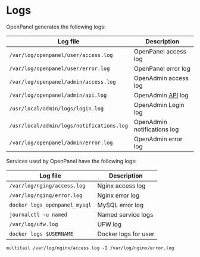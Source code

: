 # Logs

OpenPanel generates the following logs:

| Log file | Description |
|----------|-------------|
|`/var/log/openpanel/user/access.log`|OpenPanel access log|
|`/var/log/openpanel/user/error.log`|OpenPanel error log|
|`/var/log/openpanel/admin/access.log`|OpenAdmin access log|
|`/var/log/openpanel/admin/api.log`|OpenAdmin [API](/api/) log|
|`/usr/local/admin/logs/login.log`|OpenAdmin Login log|
|`/usr/local/admin/logs/notifications.log`|OpenAdmin notifications log|
|`/var/log/openpanel/admin/error.log`|OpenAdmin error log|

Services used by OpenPanel have the following logs:

| Log file | Description |
|----------|-------------|
|`/var/log/nging/access.log`|Nginx access log|
|`/var/log/nging/error.log`|Nginx error log|
|`docker logs openpanel_mysql`|MySQL error log|
|`journalctl -u named`|Named service logs|
|`/var/log/ufw.log`|UFW log|
|`docker logs $USERNAME`|Docker logs for user|

```
multitail /var/log/nginx/access.log -I /var/log/nginx/error.log
```
